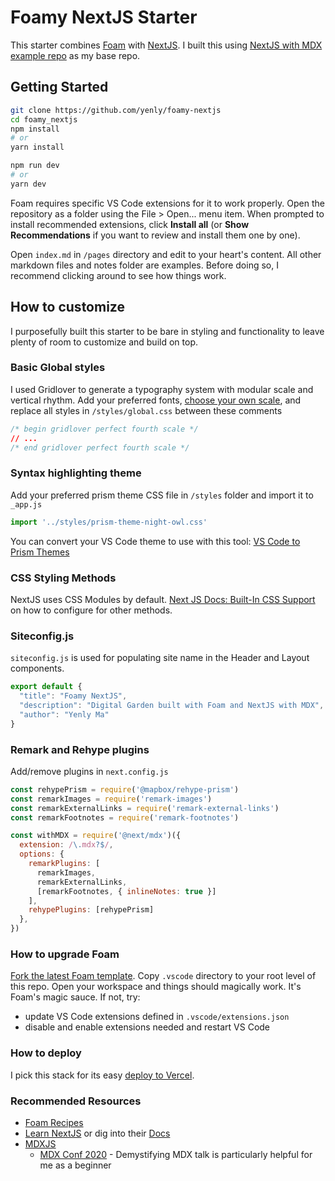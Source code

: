 # Foamy NextJS Starter

This starter combines [Foam](https://foambubble.github.io/foam) with [NextJS](https://nextjs.org). I built this using [NextJS with MDX example repo](https://github.com/mdx-js/mdx) as my base repo. 

## Getting Started

```bash
git clone https://github.com/yenly/foamy-nextjs
cd foamy_nextjs
npm install 
# or
yarn install

npm run dev
# or
yarn dev
```

Foam requires specific VS Code extensions for it to work properly. Open the repository as a folder using the File > Open... menu item. When prompted to install recommended extensions, click **Install all** (or **Show Recommendations** if you want to review and install them one by one).

Open `index.md` in `/pages` directory and edit to your heart's content. All other markdown files and notes folder are examples. Before doing so, I recommend clicking around to see how things work.

## How to customize
I purposefully built this starter to be bare in styling and functionality to leave plenty of room to customize and build on top. 

### Basic Global styles
I used Gridlover to generate a typography system with modular scale and vertical rhythm. Add your preferred fonts, [choose your own scale](https://www.gridlover.net/try), and replace all styles in `/styles/global.css` between these comments 
```CSS
/* begin gridlover perfect fourth scale */
// ...
/* end gridlover perfect fourth scale */
```

### Syntax highlighting theme
Add your preferred prism theme CSS file in `/styles` folder and import it to `_app.js`
```javascript
import '../styles/prism-theme-night-owl.css'
```
You can convert your VS Code theme to use with this tool:
[VS Code to Prism Themes](https://prism.dotenv.dev/)

### CSS Styling Methods
NextJS uses CSS Modules by default. [Next JS Docs: Built-In CSS Support](https://nextjs.org/docs/basic-features/built-in-css-support) on how to configure for other methods.

### Siteconfig.js
`siteconfig.js` is used for populating site name in the Header and Layout components.
```javascript
export default {
  "title": "Foamy NextJS",
  "description": "Digital Garden built with Foam and NextJS with MDX",
  "author": "Yenly Ma"
}
```

### Remark and Rehype plugins
Add/remove plugins in `next.config.js`
```javascript
const rehypePrism = require('@mapbox/rehype-prism')
const remarkImages = require('remark-images')
const remarkExternalLinks = require('remark-external-links')
const remarkFootnotes = require('remark-footnotes')

const withMDX = require('@next/mdx')({
  extension: /\.mdx?$/,
  options: {
    remarkPlugins: [
      remarkImages,
      remarkExternalLinks,
      [remarkFootnotes, { inlineNotes: true }]
    ],
    rehypePlugins: [rehypePrism]
  },
})
```

### How to upgrade Foam
[Fork the latest Foam template](https://github.com/foambubble/foam-template). Copy `.vscode` directory to your root level of this repo. Open your workspace and things should magically work. It's Foam's magic sauce. If not, try:
- update VS Code extensions defined in `.vscode/extensions.json`
- disable and enable extensions needed and restart VS Code

### How to deploy
I pick this stack for its easy [deploy to Vercel](https://nextjs.org/docs/deployment).

### Recommended Resources
- [Foam Recipes](https://foambubble.github.io/foam/recipes)
- [Learn NextJS](https://nextjs.org/learn/basics/create-nextjs-app) or dig into their [Docs](https://nextjs.org/docs/getting-started)
- [MDXJS](https://mdxjs.com/) 
  - [MDX Conf 2020](https://egghead.io/playlists/mdx-conf-3fc2) - Demystifying MDX talk is particularly helpful for me as a beginner
